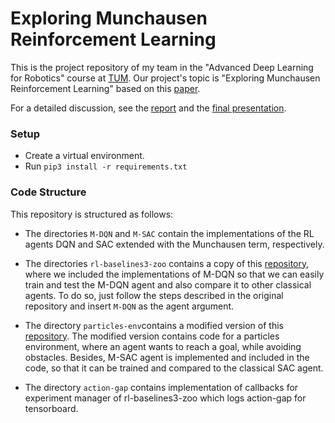 # Exploring Munchausen Reinforcement Learning
This is the project repository of my team in the "Advanced Deep Learning for Robotics" course at [TUM](https://www.tum.de/en/). Our project's
topic is "Exploring Munchausen Reinforcement Learning" based on this [paper](https://arxiv.org/abs/2007.14430).

For a detailed discussion, see the [report]() and the [final presentation]().
### Setup
* Create a virtual environment.
* Run `pip3 install -r requirements.txt`
### Code Structure
This repository is structured as follows:
* The directories `M-DQN` and `M-SAC` contain the implementations of the RL agents DQN and SAC extended with the Munchausen
term, respectively.
  
* The directories `rl-baselines3-zoo` contains a copy of this [repository](https://github.com/DLR-RM/rl-baselines3-zoo),
where we included the implementations of M-DQN so that we can easily train and test the M-DQN agent and also compare it 
  to other classical agents. To do so, just follow the steps described in the original repository and insert `M-DQN`
  as the agent argument.
  
* The directory `particles-env`contains a modified version of this [repository](https://github.com/openai/multiagent-particle-envs).
The modified version contains code for a particles environment, where an agent wants to reach a goal, while avoiding
  obstacles. Besides, M-SAC agent is implemented and included in the code, so that it can be trained and compared to the
  classical SAC agent. 

* The directory `action-gap` contains implementation of callbacks for experiment manager of rl-baselines3-zoo which logs action-gap for tensorboard.